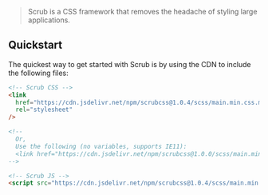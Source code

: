 > Scrub is a CSS framework that removes the headache of styling large applications.

## Quickstart

The quickest way to get started with Scrub is by using the CDN to include the following files:

```html
<!-- Scrub CSS -->
<link
  href="https://cdn.jsdelivr.net/npm/scrubcss@1.0.4/scss/main.min.css.min.css"
  rel="stylesheet"
/>

<!--
  Or,
  Use the following (no variables, supports IE11):
  <link href="https://cdn.jsdelivr.net/npm/scrubcss@1.0.0/scss/main.min.css" rel="stylesheet" />
-->

<!-- Scrub JS -->
<script src="https://cdn.jsdelivr.net/npm/scrubcss@1.0.4/scss/main.min.css"></script>
```
